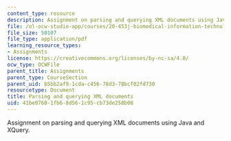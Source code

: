 ```yaml
---
content_type: resource
description: Assignment on parsing and querying XML documents using Java and XQuery.
file: /ol-ocw-studio-app/courses/20-453j-biomedical-information-technology-fall-2008/41be07601fb68d561c95cb73de258b08_assignment2.pdf
file_size: 50107
file_type: application/pdf
learning_resource_types:
- Assignments
license: https://creativecommons.org/licenses/by-nc-sa/4.0/
ocw_type: OCWFile
parent_title: Assignments
parent_type: CourseSection
parent_uid: b5bb2af9-1cda-c456-78d3-78bcf02fd730
resourcetype: Document
title: Parsing and querying XML documents
uid: 41be0760-1fb6-8d56-1c95-cb73de258b08
---
```

Assignment on parsing and querying XML documents using Java and XQuery.